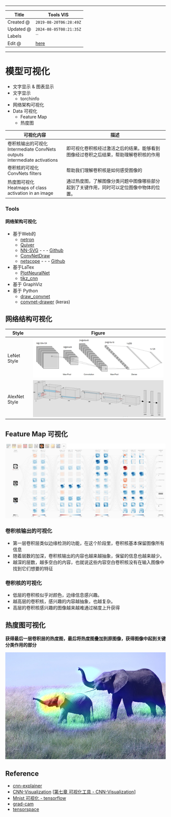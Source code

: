 -----

| Title     | Tools VIS                                             |
| --------- | ----------------------------------------------------- |
| Created @ | `2019-08-20T06:28:49Z`                                |
| Updated @ | `2024-08-05T08:21:35Z`                                |
| Labels    | \`\`                                                  |
| Edit @    | [here](https://github.com/junxnone/aiwiki/issues/133) |

-----

# 模型可视化

  - 文字显示 & 图表显示
  - 文字显示
      - torchinfo
  - 网络架构可视化
  - Data 可视化
      - Feature Map
      - 热度图

| 可视化内容                                                                   | 描述                                           |
| ----------------------------------------------------------------------- | -------------------------------------------- |
| 卷积核输出的可视化<br>Intermediate ConvNets outputs <br>intermediate activations | 即可视化卷积核经过激活之后的结果。能够看到图像经过卷积之后结果，帮助理解卷积核的作用   |
| 卷积核的可视化<br>ConvNets filters                                             | 帮助我们理解卷积核是如何感受图像的                            |
| 热度图可视化<br>Heatmaps of class activation in an image                      | 通过热度图，了解图像分类问题中图像哪些部分起到了关键作用，同时可以定位图像中物体的位置。 |

### Tools

#### 网络架构可视化

  - 基于Web的
      - [netron](https://github.com/lutzroeder/netron)
      - [Quiver](/Quiver)
      - [NN-SVG](http://alexlenail.me/NN-SVG/index.html) - - -
        [Github](https://github.com/zfrenchee/NN-SVG)
      - [ConvNetDraw](https://cbovar.github.io/ConvNetDraw/)
      - [netscope](http://ethereon.github.io/netscope/) - - -
        [Github](https://github.com/ethereon/netscope)
  - 基于LaTex
      - [PlotNeuralNet](https://github.com/HarisIqbal88/PlotNeuralNet)
      - [tikz\_cnn](https://github.com/jettan/tikz_cnn)
  - 基于 GraphViz
  - 基于 Python
      - [draw\_convnet](https://github.com/gwding/draw_convnet)
      - [convnet-drawer](https://github.com/yu4u/convnet-drawer) (keras)

## 网络结构可视化

| Style         | Figure                                                       |
| ------------- | ------------------------------------------------------------ |
| LeNet Style   | ![image](media/2df3e3212f9e91ee1ebd39c90f92b62f0ecd4dec.png) |
| AlexNet Style | ![image](media/4f81d622caa6f50b73077aaac4bf6b3838c5ed98.png) |

## Feature Map 可视化

![image](media/d925bd8851389a05274b845a181d14a8582e195d.png)

### 卷积核输出的可视化

  - 第一层卷积层类似边缘检测的功能，在这个阶段里，卷积核基本保留图像所有信息
  - 随着层数的加深，卷积核输出的内容也越来越抽象，保留的信息也越来越少。
  - 越深的层数，越多空白的内容，也就说这些内容空白卷积核没有在输入图像中找到它们想要的特征

### 卷积核的可视化

  - 低层的卷积核似乎对颜色，边缘信息感兴趣。
  - 越高层的卷积核，感兴趣的内容越抽象，也越复杂。
  - 高层的卷积核感兴趣的图像越来越难通过梯度上升获得

## 热度图可视化

**获得最后一层卷积层的热度图，最后将热度图叠加到原图像，获得图像中起到关键分类作用的部分**

![image](media/9f652e96190c5b96f7fcd01ddffbfd1672b47248.png)

## Reference

  - [cnn-explainer](https://poloclub.github.io/cnn-explainer/)
  - [CNN-Visualization](https://github.com/scutan90/CNN-Visualization)
    \[[第七章 可视化工具 -
    CNN-Visualization](https://github.com/scutan90/CNN-Visualization/blob/master/CNN%E5%8F%AF%E8%A7%86%E5%8C%96.md#%E7%AC%AC%E4%B8%83%E7%AB%A0-%E5%8F%AF%E8%A7%86%E5%8C%96%E5%B7%A5%E5%85%B7)\]
  - [Mnist 可视化 -
    tensorflow](https://nbviewer.jupyter.org/github/wang-jinghui/MyCSDN_Blog/blob/master/%E5%8D%B7%E7%A7%AF%E7%A5%9E%E7%BB%8F%E7%BD%91%E7%BB%9CCNN%3ATensorflow%E5%AE%9E%E7%8E%B0%28%E4%BB%A5%E5%8F%8A%E5%AF%B9%E5%8D%B7%E7%A7%AF%E7%89%B9%E5%BE%81%E7%9A%84%E5%8F%AF%E8%A7%86%E5%8C%96%29/tensorflow%3Acnn%2Cfeature%2Cvisualization.ipynb)
  - [grad-cam](https://github.com/jacobgil/pytorch-grad-cam)
  - [tensorspace](https://tensorspace.org/)
